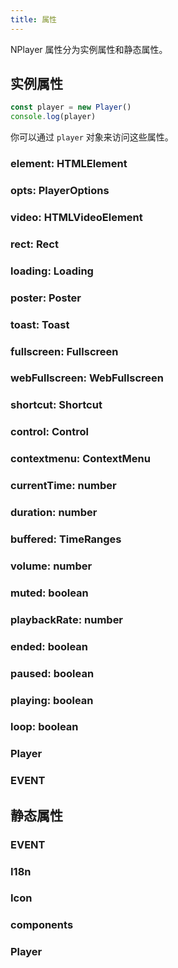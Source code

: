 ```yaml
---
title: 属性
---
```


NPlayer 属性分为实例属性和静态属性。

## 实例属性

```js
const player = new Player()
console.log(player)
```

你可以通过 `player` 对象来访问这些属性。

### element: HTMLElement

### opts: PlayerOptions

### video: HTMLVideoElement

### rect: Rect

### loading: Loading

### poster: Poster

### toast: Toast

### fullscreen: Fullscreen

### webFullscreen: WebFullscreen

### shortcut: Shortcut

### control: Control

### contextmenu: ContextMenu

### currentTime: number

### duration: number

### buffered: TimeRanges

### volume: number

### muted: boolean

### playbackRate: number

### ended: boolean

### paused: boolean

### playing: boolean

### loop: boolean

### Player

### EVENT

## 静态属性

### EVENT

### I18n

### Icon

### components

### Player
